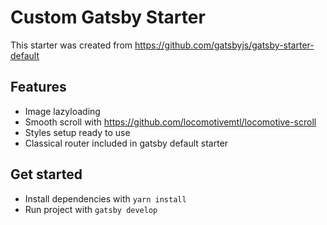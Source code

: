 # Custom Gatsby Starter

This starter was created from https://github.com/gatsbyjs/gatsby-starter-default

## Features
- Image lazyloading
- Smooth scroll with https://github.com/locomotivemtl/locomotive-scroll
- Styles setup ready to use
- Classical router included in gatsby default starter

## Get started

- Install dependencies with `yarn install`
- Run project with `gatsby develop`

